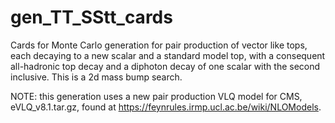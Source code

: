 # gen_TT_SStt_cards
Cards for Monte Carlo generation for pair production of vector like tops, each decaying to a new scalar and a standard model top, with a consequent all-hadronic top decay and a diphoton decay of one scalar with the second inclusive.  This is a 2d mass bump search.

NOTE: this generation uses a new pair production VLQ model for CMS, eVLQ_v8.1.tar.gz, found at https://feynrules.irmp.ucl.ac.be/wiki/NLOModels.
